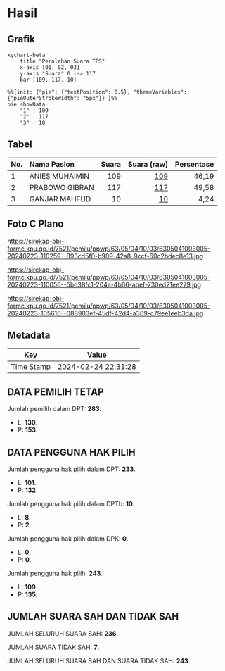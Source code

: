# Hasil

## Grafik

```mermaid
xychart-beta
    title "Perolehan Suara TPS"
    x-axis [01, 02, 03]
    y-axis "Suara" 0 --> 117
    bar [109, 117, 10]
```

```mermaid
%%{init: {"pie": {"textPosition": 0.5}, "themeVariables": {"pieOuterStrokeWidth": "5px"}} }%%
pie showData
    "1" : 109
    "2" : 117
    "3" : 10
```

## Tabel

| No. | Nama Paslon    | Suara | Suara (raw) | Persentase |
|:--- |:-------------- | -----:| -----------:| ----------:|
| 1   | ANIES MUHAIMIN | 109   | [109][p-1]  | 46,19      |
| 2   | PRABOWO GIBRAN | 117   | [117][p-2]  | 49,58      |
| 3   | GANJAR MAHFUD  | 10    | [10][p-3]   | 4,24       |


[p-1]: https://github.com/gigit-pemilu/pemilu-2024-63-kalimantan-selatan/blob/main/pilpres/hitung-suara/sub/63-kalimantan-selatan/sub/05-tapin/sub/04-tapin-utara/sub/1003-rantau-kanan/sub/005-tps/sub/paslon-1.txt
[p-2]: https://github.com/gigit-pemilu/pemilu-2024-63-kalimantan-selatan/blob/main/pilpres/hitung-suara/sub/63-kalimantan-selatan/sub/05-tapin/sub/04-tapin-utara/sub/1003-rantau-kanan/sub/005-tps/sub/paslon-2.txt
[p-3]: https://github.com/gigit-pemilu/pemilu-2024-63-kalimantan-selatan/blob/main/pilpres/hitung-suara/sub/63-kalimantan-selatan/sub/05-tapin/sub/04-tapin-utara/sub/1003-rantau-kanan/sub/005-tps/sub/paslon-3.txt

## Foto C Plano

https://sirekap-obj-formc.kpu.go.id/7521/pemilu/ppwp/63/05/04/10/03/6305041003005-20240223-110259--893cd5f0-b909-42a8-9ccf-60c2bdec8e13.jpg

https://sirekap-obj-formc.kpu.go.id/7521/pemilu/ppwp/63/05/04/10/03/6305041003005-20240223-110056--5bd38fc1-204a-4b66-abef-730ed21ee279.jpg

https://sirekap-obj-formc.kpu.go.id/7521/pemilu/ppwp/63/05/04/10/03/6305041003005-20240223-105616--088903ef-45df-42d4-a369-c79ee1eeb3da.jpg


## Metadata

| Key        | Value               |
| ---------- | ------------------- |
| Time Stamp | 2024-02-24 22:31:28 |


## DATA PEMILIH TETAP

Jumlah pemilih dalam DPT: **283**.
 * L: **130**.
 * P: **153**.

## DATA PENGGUNA HAK PILIH

Jumlah pengguna hak pilih dalam DPT: **233**.
 * L: **101**.
 * P: **132**.

Jumlah pengguna hak pilih dalam DPTb: **10**.
 * L: **8**.
 * P: **2**.

Jumlah pengguna hak pilih dalam DPK: **0**.
 * L: **0**.
 * P: **0**.

Jumlah pengguna hak pilih: **243**.
 * L: **109**.
 * P: **135**.

## JUMLAH SUARA SAH DAN TIDAK SAH

JUMLAH SELURUH SUARA SAH: **236**.

JUMLAH SUARA TIDAK SAH: **7**.

JUMLAH SELURUH SUARA SAH DAN SUARA TIDAK SAH: **243**.


